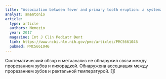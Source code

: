 ```yaml
---
title: "Association between fever and primary tooth eruption: a systematic review and meta-analysis"
analyst: amantonio
article:
  type: article
  authors: Nemezio
  year: 2017
  magazine: Int J Clin Pediatr Dent
  link: https://www.ncbi.nlm.nih.gov/pmc/articles/PMC5661046
  pubmed: PMC5661046
---
```


Систематический обзор и метаанализ не обнаружил связи между прорезанием зубов и лихорадкой. Обнаружена ассоциация между прорезанием зубов и ректальной температурой. [[1]](https://www.ncbi.nlm.nih.gov/pubmed/6333668)
